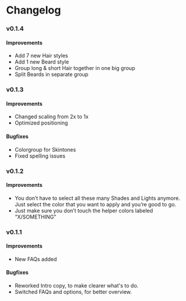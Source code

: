 # Changelog
### v0.1.4
#### Improvements
* Add 7 new Hair styles
* Add 1 new Beard style
* Group long & short Hair together in one big group
* Split Beards in separate group


### v0.1.3
#### Improvements
* Changed scaling from 2x to 1x
* Optimized positioning
#### Bugfixes
* Colorgroup for Skintones
* Fixed spelling issues


### v0.1.2
#### Improvements
* You don’t have to select all these many Shades and Lights anymore. Just select the color that you want to apply and you’re good to go.
* Just make sure you don’t touch the helper colors labeled “X/SOMETHING”


### v0.1.1
#### Improvements
* New FAQs added
#### Bugfixes
* Reworked Intro copy, to make clearer what's to do.
* Switched FAQs and options, for better overview.
